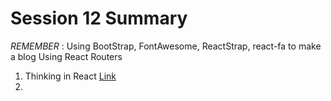 # Session 12 Summary


_REMEMBER_ : Using BootStrap, FontAwesome, ReactStrap, react-fa to make a blog Using React Routers

1. Thinking in React [Link](https://reactjs.org/docs/thinking-in-react.html)
2. 